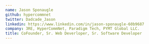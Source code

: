 ```yaml
---
name: Jason Sponaugle
github: hypercommnet
twitter: Dadcade_Jason
linkedin: https://www.linkedin.com/in/jason-sponaugle-60b9687
company: 3RE, HyperCommNet, Paradigm Tech, PYMT Global LLC.
title: CoFounder, Sr. Web Deverloper, Sr. Software Developer
---
```

